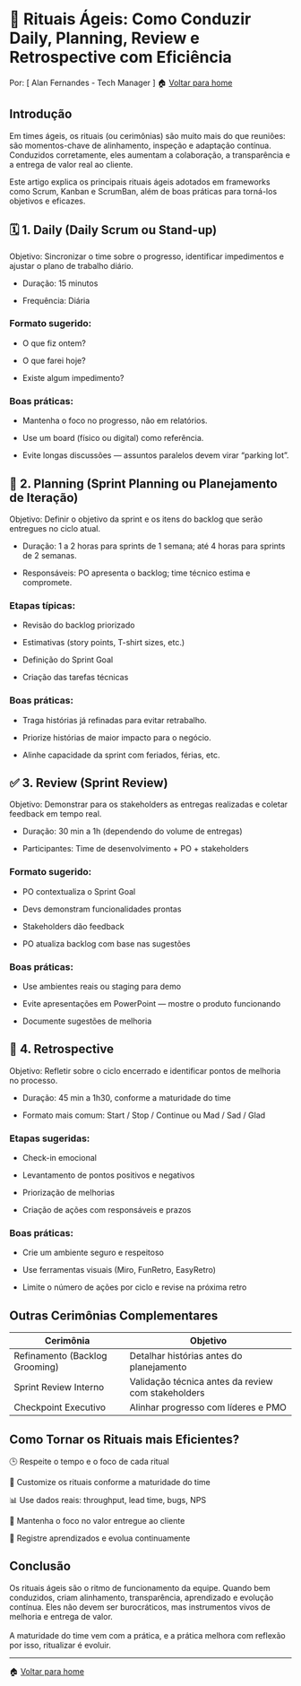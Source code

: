 # 🔁 Rituais Ágeis: Como Conduzir Daily, Planning, Review e Retrospective com Eficiência
Por: [ Alan Fernandes - Tech Manager ] :house: [Voltar para home](https://github.com/af-tech-manager/portfolio/blob/main/README.md)

## Introdução
Em times ágeis, os rituais (ou cerimônias) são muito mais do que reuniões: são momentos-chave de alinhamento, inspeção e adaptação contínua. Conduzidos corretamente, eles aumentam a colaboração, a transparência e a entrega de valor real ao cliente.

Este artigo explica os principais rituais ágeis adotados em frameworks como Scrum, Kanban e ScrumBan, além de boas práticas para torná-los objetivos e eficazes.

## 🗓️ 1. Daily (Daily Scrum ou Stand-up)
Objetivo: Sincronizar o time sobre o progresso, identificar impedimentos e ajustar o plano de trabalho diário.

- Duração: 15 minutos

- Frequência: Diária

### Formato sugerido:

- O que fiz ontem?

- O que farei hoje?

- Existe algum impedimento?

### Boas práticas:

- Mantenha o foco no progresso, não em relatórios.

- Use um board (físico ou digital) como referência.

- Evite longas discussões — assuntos paralelos devem virar “parking lot”.

## 📅 2. Planning (Sprint Planning ou Planejamento de Iteração)
Objetivo: Definir o objetivo da sprint e os itens do backlog que serão entregues no ciclo atual.

- Duração: 1 a 2 horas para sprints de 1 semana; até 4 horas para sprints de 2 semanas.

- Responsáveis: PO apresenta o backlog; time técnico estima e compromete.

### Etapas típicas:

- Revisão do backlog priorizado

- Estimativas (story points, T-shirt sizes, etc.)

- Definição do Sprint Goal

- Criação das tarefas técnicas

### Boas práticas:

- Traga histórias já refinadas para evitar retrabalho.

- Priorize histórias de maior impacto para o negócio.

- Alinhe capacidade da sprint com feriados, férias, etc.

## ✅ 3. Review (Sprint Review)
Objetivo: Demonstrar para os stakeholders as entregas realizadas e coletar feedback em tempo real.

- Duração: 30 min a 1h (dependendo do volume de entregas)

- Participantes: Time de desenvolvimento + PO + stakeholders

### Formato sugerido:

- PO contextualiza o Sprint Goal

- Devs demonstram funcionalidades prontas

- Stakeholders dão feedback

- PO atualiza backlog com base nas sugestões

### Boas práticas:

- Use ambientes reais ou staging para demo

- Evite apresentações em PowerPoint — mostre o produto funcionando

- Documente sugestões de melhoria

## 🔄 4. Retrospective
Objetivo: Refletir sobre o ciclo encerrado e identificar pontos de melhoria no processo.

- Duração: 45 min a 1h30, conforme a maturidade do time

- Formato mais comum: Start / Stop / Continue ou Mad / Sad / Glad

### Etapas sugeridas:

- Check-in emocional

- Levantamento de pontos positivos e negativos

- Priorização de melhorias

- Criação de ações com responsáveis e prazos

### Boas práticas:

- Crie um ambiente seguro e respeitoso

- Use ferramentas visuais (Miro, FunRetro, EasyRetro)

- Limite o número de ações por ciclo e revise na próxima retro

## Outras Cerimônias Complementares
| Cerimônia                      | Objetivo                                           |
| ------------------------------ | -------------------------------------------------- |
| Refinamento (Backlog Grooming) | Detalhar histórias antes do planejamento           |
| Sprint Review Interno          | Validação técnica antes da review com stakeholders |
| Checkpoint Executivo           | Alinhar progresso com líderes e PMO                |


## Como Tornar os Rituais mais Eficientes?
🕒 Respeite o tempo e o foco de cada ritual

🧩 Customize os rituais conforme a maturidade do time

📊 Use dados reais: throughput, lead time, bugs, NPS

🎯 Mantenha o foco no valor entregue ao cliente

🧠 Registre aprendizados e evolua continuamente

## Conclusão
Os rituais ágeis são o ritmo de funcionamento da equipe. Quando bem conduzidos, criam alinhamento, transparência, aprendizado e evolução contínua. Eles não devem ser burocráticos, mas instrumentos vivos de melhoria e entrega de valor. \
\
A maturidade do time vem com a prática, e a prática melhora com reflexão por isso, ritualizar é evoluir.

---
:house: [Voltar para home](https://github.com/af-tech-manager/portfolio/blob/main/README.md)


